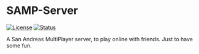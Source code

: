# SAMP-Server
[![License][license-svg]][license-url]
[![Status][status-svg]][status-url]

A San Andreas MultiPlayer server, to play online with friends. Just to have some fun.

[license-svg]: https://img.shields.io/badge/license-GNU%20v.3-blue.svg
[license-url]: https://github.com/iamthekyt/SAMP-Server
[status-svg]: https://img.shields.io/pypi/status/Django.svg?maxAge=2592000
[status-url]: https://github.com/iamthekyt/SAMP-Server

